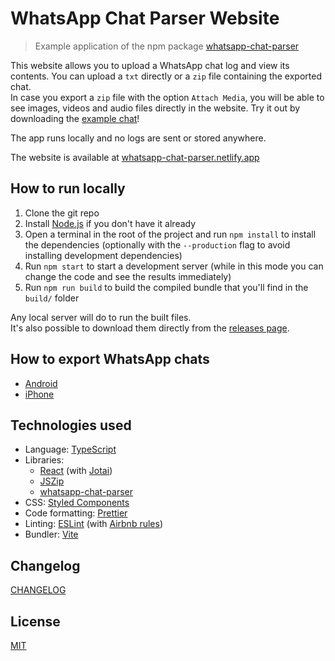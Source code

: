 # WhatsApp Chat Parser Website

> Example application of the npm package [whatsapp-chat-parser](https://github.com/Pustur/whatsapp-chat-parser)

This website allows you to upload a WhatsApp chat log and view its contents.
You can upload a `txt` directly or a `zip` file containing the exported chat.  
In case you export a `zip` file with the option `Attach Media`, you will be able to see images, videos and audio files directly in the website. Try it out by downloading the [example chat](https://github.com/Pustur/whatsapp-chat-parser-website/blob/master/src/assets/whatsapp-chat-parser-example.zip)!

The app runs locally and no logs are sent or stored anywhere.

The website is available at [whatsapp-chat-parser.netlify.app](https://whatsapp-chat-parser.netlify.app/)

## How to run locally

1. Clone the git repo
2. Install [Node.js](https://nodejs.org/en/) if you don't have it already
3. Open a terminal in the root of the project and run `npm install` to install the dependencies (optionally with the `--production` flag to avoid installing development dependencies)
4. Run `npm start` to start a development server (while in this mode you can change the code and see the results immediately)
5. Run `npm run build` to build the compiled bundle that you'll find in the `build/` folder

Any local server will do to run the built files.  
It's also possible to download them directly from the [releases page](https://github.com/Pustur/whatsapp-chat-parser-website/releases).

## How to export WhatsApp chats

- [Android](https://faq.whatsapp.com/android/chats/how-to-save-your-chat-history)
- [iPhone](https://faq.whatsapp.com/iphone/chats/how-to-back-up-to-icloud/)

## Technologies used

- Language: [TypeScript](https://www.typescriptlang.org/)
- Libraries:
  - [React](https://reactjs.org/) (with [Jotai](https://jotai.org/))
  - [JSZip](https://stuk.github.io/jszip/)
  - [whatsapp-chat-parser](https://github.com/Pustur/whatsapp-chat-parser)
- CSS: [Styled Components](https://www.styled-components.com/)
- Code formatting: [Prettier](https://prettier.io/)
- Linting: [ESLint](https://eslint.org/) (with [Airbnb rules](https://www.npmjs.com/package/eslint-config-airbnb))
- Bundler: [Vite](https://vitejs.dev/)

## Changelog

[CHANGELOG](CHANGELOG.md)

## License

[MIT](LICENSE)
